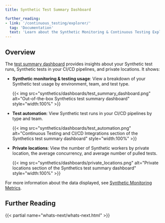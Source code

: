 ```yaml
---
title: Synthetic Test Summary Dashboard

further_reading:
- link: '/continuous_testing/explorer/'
  tag: 'Documentation'
  text: 'Learn about the Synthetic Monitoring & Continuous Testing Explorer'
---
```


## Overview

The [test summary dashboard][1] provides insights about your Synthetic test runs, Synthetic tests in your CI/CD pipelines, and private locations. It shows:

- **Synthetic monitoring & testing usage**: View a breakdown of your Synthetic test usage by environment, team, and test type.

  {{< img src="synthetics/dashboards/test_summary_dashboard.png" alt="Out-of-the-box Synthetics test summary dashboard" style="width:100%" >}}

- **Test automation**: View Synthetic test runs in your CI/CD pipelines by type and team.

  {{< img src="synthetics/dashboards/test_automation.png" alt="Continuous Testing and CI/CD Integrations section of the Synthetics test summary dashboard" style="width:100%" >}}

- **Private locations**: View the number of Synthetic workers by private location, the average concurrency, and average number of pulled tests.

  {{< img src="synthetics/dashboards/private_locations.png" alt="Private locations section of the Synthetics test summary dashboard" style="width:100%" >}}


For more information about the data displayed, see [Synthetic Monitoring Metrics][3].

## Further Reading

{{< partial name="whats-next/whats-next.html" >}}

[1]: https://app.datadoghq.com/dash/integration/30696/synthetics---test-summary
[2]: /watchdog/
[3]: /synthetics/metrics/
